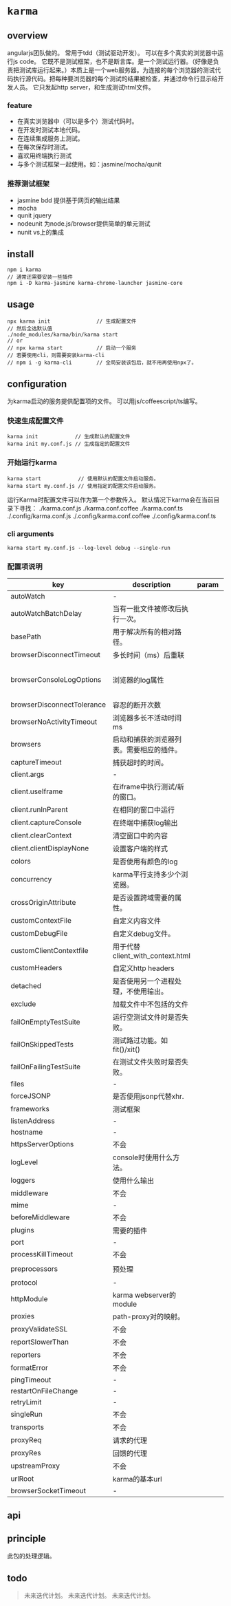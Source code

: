 # `karma`

## overview
angularjs团队做的。
常用于tdd（测试驱动开发）。
可以在多个真实的浏览器中运行js code。
它既不是测试框架，也不是断言库。是一个测试运行器。（好像是负责把测试库运行起来。）本质上是一个web服务器。为连接的每个浏览器的测试代码执行源代码。把每种要浏览器的每个测试的结果被检查，并通过命令行显示给开发人员。
它只发起http server，和生成测试html文件。

### feature
- 在真实浏览器中（可以是多个）测试代码时。
- 在开发时测试本地代码。
- 在连续集成服务上测试。
- 在每次保存时测试。
- 喜欢用终端执行测试
- 与多个测试框架一起使用。如：jasmine/mocha/qunit

### 推荐测试框架
- jasmine    bdd 提供基于网页的输出结果
- mocha      
- qunit      jquery
- nodeunit   为node.js/browser提供简单的单元测试
- nunit      vs上的集成

## install
```
npm i karma
// 通常还需要安装一些插件
npm i -D karma-jasmine karma-chrome-launcher jasmine-core
```

## usage

```
npx karma init               // 生成配置文件
// 然后全选默认值
./node_modules/karma/bin/karma start
// or
// npx karma start           // 启动一个服务
// 若要使用cli，则需要安装karma-cli
// npm i -g karma-cli        // 全局安装该包后，就不用再使用npx了。
```

## configuration
为karma启动的服务提供配置项的文件。
可以用js/coffeescript/ts编写。

### 快速生成配置文件
```
karma init            // 生成默认的配置文件
karma init my.conf.js // 生成指定的配置文件
```

### 开始运行karma
```
karma start            // 使用默认的配置文件启动服务。
karma start my.conf.js // 使用指定的配置文件启动服务。
```
运行Karma时配置文件可以作为第一个参数传入。
默认情况下karma会在当前目录下寻找：
./karma.conf.js
./karma.conf.coffee
./karma.conf.ts
./.config/karma.conf.js
./.config/karma.conf.coffee
./.config/karma.conf.ts

### cli arguments
`karma start my.conf.js --log-level debug --single-run`

### 配置项说明
|key                         |description|param|type|default|demo|cli|
|-|-|-|-|-|-|-|
|autoWatch                   |-||boolean|true|||
|autoWatchBatchDelay         |当有一批文件被修改后执行一次。||number|250|||
|basePath                    |用于解决所有的相对路径。||string|''|||
|browserDisconnectTimeout    |多长时间（ms）后重联||number|2000|||
|browserConsoleLogOptions    |浏览器的log属性||object|{level: 'debug', format: '%b %t %m', terminal: true}|||
|browserDisconnectTolerance  |容忍的断开次数||number|0|||
|browserNoActivityTimeout    |浏览器多长不活动时间 ms||number|30000|||
|browsers                    |启动和捕获的浏览器列表。需要相应的插件。||string[]||||
|captureTimeout              |捕获超时的时间。||||||
|client.args                 |-||||||
|client.useIframe            |在iframe中执行测试/新的窗口。||boolean|true|||
|client.runInParent          |在相同的窗口中运行||boolean|true|||
|client.captureConsole       |在终端中捕获log输出||||||
|client.clearContext         |清空窗口中的内容||||||
|client.clientDisplayNone    |设置客户端的样式||||||
|colors                      |是否使用有颜色的log||||||
|concurrency                 |karma平行支持多少个浏览器。||||||
|crossOriginAttribute        |是否设置跨域需要的属性。||||||
|customContextFile           |自定义内容文件||||||
|customDebugFile             |自定义debug文件。||||||
|customClientContextfile     |用于代替client_with_context.html||||||
|customHeaders               |自定义http headers||object[]||||
|detached                    |是否使用另一个进程处理，不使用输出。||||||
|exclude                     |加载文件中不包括的文件||||||
|failOnEmptyTestSuite        |运行空测试文件时是否失败。||||||
|failOnSkippedTests          |测试路过功能。如fit()/xit()||||||
|failOnFailingTestSuite      |在测试文件失败时是否失败。||||||
|files                       |-||||||
|forceJSONP                  |是否使用jsonp代替xhr.||||||
|frameworks                  |测试框架||||||
|listenAddress               |-|||0.0.0.0|||
|hostname                    |-|||'localhost'|||
|httpsServerOptions          |不会||||||
|logLevel                    |console时使用什么方法。||||||
|loggers                     |使用什么输出||||||
|middleware                  |不会||||||
|mime                        |-||object||||
|beforeMiddleware            |不会||||||
|plugins                     |需要的插件||string[]||||
|port                        |-|||9876|||
|processKillTimeout          |不会||||||
|preprocessors               |预处理|||`{'**/*.coffee': 'coffee'}`|||
|protocol                    |-|||'http:'|||
|httpModule                  |karma webserver的module||||||
|proxies                     |path-proxy对的映射。||object||||
|proxyValidateSSL            |不会||||||
|reportSlowerThan            |不会||||||
|reporters                   |不会||||||
|formatError                 |不会||||||
|pingTimeout                 |-||number||5000||
|restartOnFileChange         |-||||||
|retryLimit                  |-|||2|||
|singleRun                   |不会||||||
|transports                  |不会||||||
|proxyReq                    |请求的代理||||||
|proxyRes                    |回馈的代理||||||
|upstreamProxy               |不会||||||
|urlRoot                     |karma的基本url|||'/'|||
|browserSocketTimeout        |-|||20000|||

## api

## principle
此包的处理逻辑。

## todo
> 未来迭代计划。
> 未来迭代计划。
> 未来迭代计划。